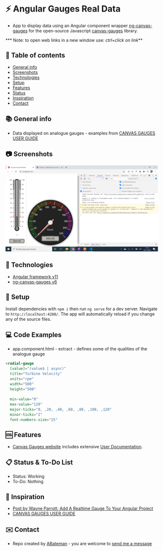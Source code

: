 # :zap: Angular Gauges Real Data

* App to display data using an Angular component wrapper [ng-canvas-gauges](https://www.npmjs.com/package/ng-canvas-gauges) for the open-source Javascript [canvas-gauges](https://canvas-gauges.com/) library.

*** Note: to open web links in a new window use: _ctrl+click on link_**

## :page_facing_up: Table of contents

* [General info](#general-info)
* [Screenshots](#screenshots)
* [Technologies](#technologies)
* [Setup](#setup)
* [Features](#features)
* [Status](#status)
* [Inspiration](#inspiration)
* [Contact](#contact)

## :books: General info

* Data displayed on analogue gauges - examples from [CANVAS GAUGES USER GUIDE](https://canvas-gauges.com/documentation/user-guide/)

## :camera: Screenshots

![Example screenshot](./img/gauges.png)

## :signal_strength: Technologies

* [Angular framework v11](https://angular.io/)
* [ng-canvas-gauges v6](https://www.npmjs.com/package/ng-canvas-gauges)

## :floppy_disk: Setup

Install dependencies with `npm i` then run `ng serve` for a dev server. Navigate to `http://localhost:4200/`. The app will automatically reload if you change any of the source files.

## :computer: Code Examples

* app.component.html - extract - defines some of the qualities of the analogue gauge

```html
<radial-gauge
  [value]="(value$ | async)"
  title="Turbine Velocity"
  units="rpm"
  width="500"
  height="500"

  min-value="0"
  max-value="120"
  major-ticks="0, ,20, ,40, ,60, ,80, ,100, ,120"
  minor-ticks="2"
  font-numbers-size="25"
```

## :cool: Features

* [Canvas Gauges website](https://canvas-gauges.com/) includes extensive [User Documentation](https://canvas-gauges.com/documentation/user-guide/).

## :clipboard: Status & To-Do List

* Status: Working
* To-Do: Nothing

## :clap: Inspiration

* [Post by Wayne Parrott: Add A Realtime Gauge To Your Angular Project](http://www.wayneparrott.com/add-a-realtime-gauge-to-your-angular-project/)
* [CANVAS GAUGES USER GUIDE](https://canvas-gauges.com/documentation/user-guide/)

## :envelope: Contact

* Repo created by [ABateman](https://www.andrewbateman.org) - you are welcome to [send me a message](https://andrewbateman.org/contact)
